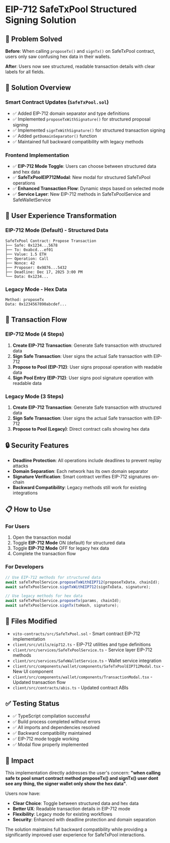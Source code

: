 # EIP-712 SafeTxPool Structured Signing Solution

## 🎯 Problem Solved

**Before**: When calling `proposeTx()` and `signTx()` on SafeTxPool contract, users only saw confusing hex data in their wallets.

**After**: Users now see structured, readable transaction details with clear labels for all fields.

## 🔧 Solution Overview

### Smart Contract Updates (`SafeTxPool.sol`)
- ✅ Added EIP-712 domain separator and type definitions
- ✅ Implemented `proposeTxWithSignature()` for structured proposal signing
- ✅ Implemented `signTxWithSignature()` for structured transaction signing
- ✅ Added `getDomainSeparator()` function
- ✅ Maintained full backward compatibility with legacy methods

### Frontend Implementation
- ✅ **EIP-712 Mode Toggle**: Users can choose between structured data and hex data
- ✅ **SafeTxPoolEIP712Modal**: New modal for structured SafeTxPool operations
- ✅ **Enhanced Transaction Flow**: Dynamic steps based on selected mode
- ✅ **Service Layer**: New EIP-712 methods in SafeTxPoolService and SafeWalletService

## 🚀 User Experience Transformation

### EIP-712 Mode (Default) - Structured Data
```
SafeTxPool Contract: Propose Transaction
├── Safe: 0x1234...5678
├── To: 0xabcd...ef01
├── Value: 1.5 ETH
├── Operation: Call
├── Nonce: 42
├── Proposer: 0x9876...5432
├── Deadline: Dec 17, 2025 3:00 PM
└── Data: 0x1234...
```

### Legacy Mode - Hex Data
```
Method: proposeTx
Data: 0x1234567890abcdef...
```

## 🔄 Transaction Flow

### EIP-712 Mode (4 Steps)
1. **Create EIP-712 Transaction**: Generate Safe transaction with structured data
2. **Sign Safe Transaction**: User signs the actual Safe transaction with EIP-712
3. **Propose to Pool (EIP-712)**: User signs proposal operation with readable data
4. **Sign Pool Entry (EIP-712)**: User signs pool signature operation with readable data

### Legacy Mode (3 Steps)
1. **Create EIP-712 Transaction**: Generate Safe transaction with structured data
2. **Sign Safe Transaction**: User signs the actual Safe transaction with EIP-712
3. **Propose to Pool (Legacy)**: Direct contract calls showing hex data

## 🔒 Security Features
- **Deadline Protection**: All operations include deadlines to prevent replay attacks
- **Domain Separation**: Each network has its own domain separator
- **Signature Verification**: Smart contract verifies EIP-712 signatures on-chain
- **Backward Compatibility**: Legacy methods still work for existing integrations

## 📋 How to Use

### For Users
1. Open the transaction modal
2. Toggle **EIP-712 Mode** ON (default) for structured data
3. Toggle **EIP-712 Mode** OFF for legacy hex data
4. Complete the transaction flow

### For Developers
```typescript
// Use EIP-712 methods for structured data
await safeTxPoolService.proposeTxWithEIP712(proposeTxData, chainId);
await safeTxPoolService.signTxWithEIP712(signTxData, signature);

// Use legacy methods for hex data
await safeTxPoolService.proposeTx(params, chainId);
await safeTxPoolService.signTx(txHash, signature);
```

## 📁 Files Modified
- `vito-contracts/src/SafeTxPool.sol` - Smart contract EIP-712 implementation
- `client/src/utils/eip712.ts` - EIP-712 utilities and type definitions
- `client/src/services/SafeTxPoolService.ts` - Service layer EIP-712 methods
- `client/src/services/SafeWalletService.ts` - Wallet service integration
- `client/src/components/wallet/components/SafeTxPoolEIP712Modal.tsx` - New UI component
- `client/src/components/wallet/components/TransactionModal.tsx` - Updated transaction flow
- `client/src/contracts/abis.ts` - Updated contract ABIs

## ✅ Testing Status
- ✅ TypeScript compilation successful
- ✅ Build process completed without errors
- ✅ All imports and dependencies resolved
- ✅ Backward compatibility maintained
- ✅ EIP-712 mode toggle working
- ✅ Modal flow properly implemented

## 🎉 Impact

This implementation directly addresses the user's concern: **"when calling safe tx pool smart contract method proposeTx() and signTx() user dont see any thing, the signer wallet only show the hex data"**.

Users now have:
- **Clear Choice**: Toggle between structured data and hex data
- **Better UX**: Readable transaction details in EIP-712 mode
- **Flexibility**: Legacy mode for existing workflows
- **Security**: Enhanced with deadline protection and domain separation

The solution maintains full backward compatibility while providing a significantly improved user experience for SafeTxPool interactions.

